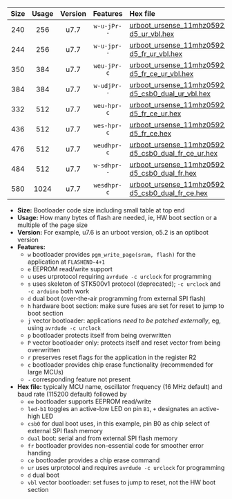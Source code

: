|Size|Usage|Version|Features|Hex file|
|:-:|:-:|:-:|:-:|:--|
|240|256|u7.7|`w-u-jPr--`|[urboot_ursense_11mhz0592_57600bps_led-d5_ur_vbl.hex](https://raw.githubusercontent.com/stefanrueger/urboot.hex/main/boards/ursense/fcpu_11mhz0592/57600_bps/urboot_ursense_11mhz0592_57600bps_led-d5_ur_vbl.hex)|
|244|256|u7.7|`w-u-jpr--`|[urboot_ursense_11mhz0592_57600bps_led-d5_fr_ur_vbl.hex](https://raw.githubusercontent.com/stefanrueger/urboot.hex/main/boards/ursense/fcpu_11mhz0592/57600_bps/urboot_ursense_11mhz0592_57600bps_led-d5_fr_ur_vbl.hex)|
|350|384|u7.7|`weu-jPr-c`|[urboot_ursense_11mhz0592_57600bps_ee_led-d5_fr_ce_ur_vbl.hex](https://raw.githubusercontent.com/stefanrueger/urboot.hex/main/boards/ursense/fcpu_11mhz0592/57600_bps/urboot_ursense_11mhz0592_57600bps_ee_led-d5_fr_ce_ur_vbl.hex)|
|384|384|u7.7|`w-udjPr--`|[urboot_ursense_11mhz0592_57600bps_led-d5_csb0_dual_ur_vbl.hex](https://raw.githubusercontent.com/stefanrueger/urboot.hex/main/boards/ursense/fcpu_11mhz0592/57600_bps/urboot_ursense_11mhz0592_57600bps_led-d5_csb0_dual_ur_vbl.hex)|
|332|512|u7.7|`weu-hpr-c`|[urboot_ursense_11mhz0592_57600bps_ee_led-d5_fr_ce_ur.hex](https://raw.githubusercontent.com/stefanrueger/urboot.hex/main/boards/ursense/fcpu_11mhz0592/57600_bps/urboot_ursense_11mhz0592_57600bps_ee_led-d5_fr_ce_ur.hex)|
|436|512|u7.7|`wes-hpr-c`|[urboot_ursense_11mhz0592_57600bps_ee_led-d5_fr_ce.hex](https://raw.githubusercontent.com/stefanrueger/urboot.hex/main/boards/ursense/fcpu_11mhz0592/57600_bps/urboot_ursense_11mhz0592_57600bps_ee_led-d5_fr_ce.hex)|
|476|512|u7.7|`weudhpr-c`|[urboot_ursense_11mhz0592_57600bps_ee_led-d5_csb0_dual_fr_ce_ur.hex](https://raw.githubusercontent.com/stefanrueger/urboot.hex/main/boards/ursense/fcpu_11mhz0592/57600_bps/urboot_ursense_11mhz0592_57600bps_ee_led-d5_csb0_dual_fr_ce_ur.hex)|
|484|512|u7.7|`w-sdhpr--`|[urboot_ursense_11mhz0592_57600bps_led-d5_csb0_dual_fr.hex](https://raw.githubusercontent.com/stefanrueger/urboot.hex/main/boards/ursense/fcpu_11mhz0592/57600_bps/urboot_ursense_11mhz0592_57600bps_led-d5_csb0_dual_fr.hex)|
|580|1024|u7.7|`wesdhpr-c`|[urboot_ursense_11mhz0592_57600bps_ee_led-d5_csb0_dual_fr_ce.hex](https://raw.githubusercontent.com/stefanrueger/urboot.hex/main/boards/ursense/fcpu_11mhz0592/57600_bps/urboot_ursense_11mhz0592_57600bps_ee_led-d5_csb0_dual_fr_ce.hex)|

- **Size:** Bootloader code size including small table at top end
- **Usage:** How many bytes of flash are needed, ie, HW boot section or a multiple of the page size
- **Version:** For example, u7.6 is an urboot version, o5.2 is an optiboot version
- **Features:**
  + `w` bootloader provides `pgm_write_page(sram, flash)` for the application at `FLASHEND-4+1`
  + `e` EEPROM read/write support
  + `u` uses urprotocol requiring `avrdude -c urclock` for programming
  + `s` uses skeleton of STK500v1 protocol (deprecated); `-c urclock` and `-c arduino` both work
  + `d` dual boot (over-the-air programming from external SPI flash)
  + `h` hardware boot section: make sure fuses are set for reset to jump to boot section
  + `j` vector bootloader: applications *need to be patched externally*, eg, using `avrdude -c urclock`
  + `p` bootloader protects itself from being overwritten
  + `P` vector bootloader only: protects itself and reset vector from being overwritten
  + `r` preserves reset flags for the application in the register R2
  + `c` bootloader provides chip erase functionality (recommended for large MCUs)
  + `-` corresponding feature not present
- **Hex file:** typically MCU name, oscillator frequency (16 MHz default) and baud rate (115200 default) followed by
  + `ee` bootloader supports EEPROM read/write
  + `led-b1` toggles an active-low LED on pin `B1`, `+` designates an active-high LED
  + `csb0` for dual boot uses, in this example, pin B0 as chip select of external SPI flash memory
  + `dual` boot: serial and from external SPI flash memory
  + `fr` bootloader provides non-essential code for smoother error handing
  + `ce` bootloader provides a chip erase command
  + `ur` uses urprotocol and requires `avrdude -c urclock` for programming
  + `d` dual boot
  + `vbl` vector bootloader: set fuses to jump to reset, not the HW boot section
